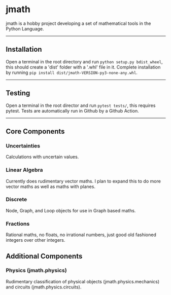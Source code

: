 # jmath
jmath is a hobby project developing a set of mathematical tools in the Python Language.

***
## Installation
Open a terminal in the root directory and run `python setup.py bdist_wheel`, this should create a 'dist' folder with a '.whl' file in it. Complete installation by running `pip install dist/jmath-VERSION-py3-none-any.whl`.

***

## Testing

Open a terminal in the root director and run `pytest tests/`, this requires pytest. Tests are automatically run in Github by a Github Action.

***
## Core Components

### Uncertainties
Calculations with uncertain values.

### Linear Algebra
Currently does rudimentary vector maths. I plan to expand this to do more vector maths as well as maths with planes.

### Discrete
Node, Graph, and Loop objects for use in Graph based maths.

### Fractions
Rational maths, no floats, no irrational numbers, just good old fashioned integers over other integers.

## Additional Components

### Physics (jmath.physics)
Rudimentary classification of physical objects (jmath.physics.mechanics) and circuits (jmath.physics.circuits).
